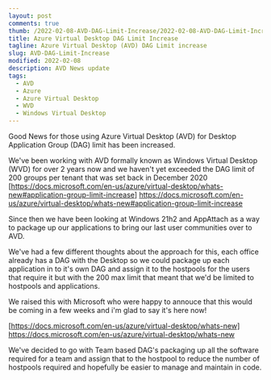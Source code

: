 ```yaml
---
layout: post
comments: true
thumb: /2022-02-08-AVD-DAG-Limit-Increase/2022-02-08-AVD-DAG-Limit-Increase.png
title: Azure Virtual Desktop DAG Limit Increase
tagline: Azure Virtual Desktop (AVD) DAG Limit increase
slug: AVD-DAG-Limit-Increase
modified: 2022-02-08
description: AVD News update
tags:
  - AVD
  - Azure
  - Azure Virtual Desktop
  - WVD
  - Windows Virtual Desktop
---
```

Good News for those using Azure Virtual Desktop (AVD) for Desktop Application Group (DAG) limit has been increased. 

We've been working with AVD formally known as Windows Virtual Desktop (WVD) for over 2 years now and we haven't yet exceeded the DAG limit of 200 groups per tenant that was set back in December 2020 [https://docs.microsoft.com/en-us/azure/virtual-desktop/whats-new#application-group-limit-increase] https://docs.microsoft.com/en-us/azure/virtual-desktop/whats-new#application-group-limit-increase

Since then we have been looking at Windows 21h2 and AppAttach as a way to package up our applications to bring our last user communities over to AVD. 

We've had a few different thoughts about the approach for this, each office already has a DAG with the Desktop so we could package up each application in to it's own DAG and assign it to the hostpools for the users that require it but with the 200 max limit that meant that we'd be limited to hostpools and applications. 

We raised this with Microsoft who were happy to annouce that this would be coming in a few weeks and i'm glad to say it's here now! 

[https://docs.microsoft.com/en-us/azure/virtual-desktop/whats-new] https://docs.microsoft.com/en-us/azure/virtual-desktop/whats-new

We've decided to go with Team based DAG's packaging up all the software required for a team and assign that to the hostpool to reduce the number of hostpools required and hopefully be easier to manage and maintain in code. 